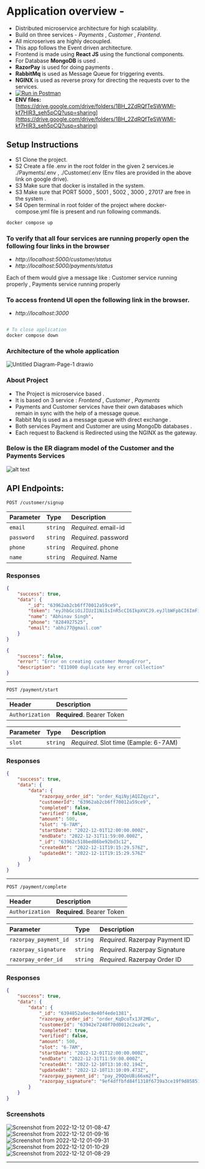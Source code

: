 # Application overview -

-   Distributed microservice architecture for high scalability.
-   Build on three services - _Payments_ , _Customer_ , _Frontend_.
-   All microserives are highly decoupled.
-   This app follows the Event driven architecture.
-   Frontend is made using **React JS** using the functional components.
-   For Database **MongoDB** is used .
-   **RazorPay** is used for doing payments .
-   **RabbitMq** is used as Message Queue for triggering events.
-   **NGINX** is used as reverse proxy for directing the requests over to the services.
-   [![Run in Postman](https://run.pstmn.io/button.svg)](https://app.getpostman.com/run-collection/15798447-846dfb27-1616-4c47-98ed-900384c93e64?action=collection%2Ffork&collection-url=entityId%3D15798447-846dfb27-1616-4c47-98ed-900384c93e64%26entityType%3Dcollection%26workspaceId%3D3700ddd4-1040-4ed4-aa63-2a0d2425cf01)
-   **ENV files:** [https://drive.google.com/drive/folders/1BH_2ZdRQfTeSWWMI-kf7HIR3_seh5pCQ?usp=sharing](https://drive.google.com/drive/folders/1BH_2ZdRQfTeSWWMI-kf7HIR3_seh5pCQ?usp=sharing)

## Setup Instructions

-   S1 Clone the project.
-   S2 Create a file .env in the root folder in the given 2 services.ie ./Payments/.env , ./Customer/.env (Env files are provided in the above link on google drive).
-   S3 Make sure that docker is installed in the system.
-   S3 Make sure that PORT 5000 , 5001 , 5002 , 3000 , 27017 are free in the system .
-   S4 Open terminal in root folder of the project where docker-compose.yml file is present and run following commands.

```bash
docker compose up
```

### To verify that all four services are running properly open the following four links in the browser

-   _http://localhost:5000/customer/status_
-   _http://localhost:5000/payments/status_

Each of them would give a message like : Customer service running properly , Payments service running properly

### To access frontend UI open the following link in the browser.

-   _http://localhost:3000_

```bash

# To close application
docker compose down
```

### Architecture of the whole application

![Untitled Diagram-Page-1 drawio](https://user-images.githubusercontent.com/55759980/206905811-bd556672-ac85-43be-8309-0078978314af.png)

### About Project

-   The Project is microservice based .
-   It is based on 3 service : _Frontend_ , _Customer_ , _Payments_
-   Payments and Customer services have their own databases which remain in sync with the help of a message queue.
-   Rabbit Mq is used as a message queue with direct exchange .
-   Both services Payment and Customer are using MongoDb databases .
-   Each request to Backend is Redirected using the NGINX as the gateway.

### Below is the ER diagram model of the Customer and the Payments Services

![alt text](https://res.cloudinary.com/abhistrike/image/upload/v1670756312/Untitled_Diagram-Page-2.drawio_fj4dxb.svg)

## API Endpoints:

```http
POST /customer/signup
```

| Parameter  | Type     | Description          |
| :--------- | :------- | :------------------- |
| `email`    | `string` | _Required_. email-id |
| `password` | `string` | _Required_. password |
| `phone`    | `string` | _Required_. phone    |
| `name`     | `string` | _Required_. Name     |

### Responses

```json
{
	"success": true,
	"data": {
		"_id": "63962ab2cb6ff70012a59ce9",
		"token": "eyJhbGciOiJIUzI1NiIsInR5cCI6IkpXVCJ9.eyJlbWFpbCI6ImFiaGk3N0BnbWFpbC5jb20iLCJfaWQiOiI2Mzk2MmFiMmNiNmZmNzAwMTJhNTljZTkiLCJpYXQiOjE2NzA3ODU3MTQsImV4cCI6MTY3MDg3MjExNH0.zSp4ZYbSvR3bUsD6C_QobVpSCl-gWPx8G6eJQIo0unE",
		"name": "Abhinav Singh",
		"phone": "8284927525",
		"email": "abhi77@gmail.com"
	}
}
```

```json
{
	"success": false,
	"error": "Error on creating customer MongoError",
	"description": "E11000 duplicate key error collection"
}
```

---

```http
POST /payment/start
```

| Header          | Description                |
| :-------------- | :------------------------- |
| `Authorization` | **Required**. Bearer Token |

| Parameter | Type     | Description                           |
| :-------- | :------- | :------------------------------------ |
| `slot`    | `string` | _Required_. Slot time (Eample: 6-7AM) |

### Responses

```json
{
	"success": true,
	"data": {
		"data": {
			"razorpay_order_id": "order_KqiNyjAQIZqycz",
			"customerId": "63962ab2cb6ff70012a59ce9",
			"completed": false,
			"verified": false,
			"amount": 500,
			"slot": "6-7AM",
			"startDate": "2022-12-01T12:00:00.000Z",
			"endDate": "2022-12-31T11:59:00.000Z",
			"_id": "63962c518bed86be92bd3c12",
			"createdAt": "2022-12-11T19:15:29.576Z",
			"updatedAt": "2022-12-11T19:15:29.576Z"
		}
	}
}
```

---

```http
POST /payment/complete
```

| Header          | Description                |
| :-------------- | :------------------------- |
| `Authorization` | **Required**. Bearer Token |

| Parameter             | Type     | Description                     |
| :-------------------- | :------- | :------------------------------ |
| `razorpay_payment_id` | `string` | _Required_. Razerpay Payment ID |
| `razorpay_signature`  | `string` | _Required_. Razerpay Signature  |
| `razorpay_order_id`   | `string` | _Required_. Razerpay Order ID   |

### Responses

```json
{
	"success": true,
	"data": {
		"data": {
			"_id": "6394852a0ec8e40f4ede1381",
			"razorpay_order_id": "order_KqDcoTx1JF2MEu",
			"customerId": "63942e7248f70d0012c2ea9c",
			"completed": true,
			"verified": false,
			"amount": 500,
			"slot": "6-7AM",
			"startDate": "2022-12-01T12:00:00.000Z",
			"endDate": "2022-12-31T11:59:00.000Z",
			"createdAt": "2022-12-10T13:10:02.194Z",
			"updatedAt": "2022-12-10T13:10:09.473Z",
			"razorpay_payment_id": "pay_29QQoUBi66xm2f",
			"razorpay_signature": "9ef4dffbfd84f1318f6739a3ce19f9d85851857ae648f114332d8401e0949a3d"
		}
	}
}
```


### Screenshots
![Screenshot from 2022-12-12 01-08-47](https://user-images.githubusercontent.com/55759980/206925085-37c2f934-bb60-4dd1-9122-6a99fef1fd0b.png)
![Screenshot from 2022-12-12 01-09-16](https://user-images.githubusercontent.com/55759980/206925090-2c15bd1e-49aa-41b3-8eba-55f2061c6257.png)
![Screenshot from 2022-12-12 01-09-31](https://user-images.githubusercontent.com/55759980/206925100-b646021c-1eba-42e7-b9b8-572e48a78d3c.png)
![Screenshot from 2022-12-12 01-10-29](https://user-images.githubusercontent.com/55759980/206925105-0458305e-78a2-451b-b36c-334b84cc7aae.png)
![Screenshot from 2022-12-12 01-08-29](https://user-images.githubusercontent.com/55759980/206925108-221322f0-f540-4970-8cbe-b5847bfba8bd.png)



---
